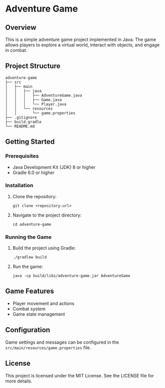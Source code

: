# Adventure Game

## Overview
This is a simple adventure game project implemented in Java. The game allows players to explore a virtual world, interact with objects, and engage in combat.

## Project Structure
```
adventure-game
├── src
│   ├── main
│   │   ├── java
│   │   │   ├── AdventureGame.java
│   │   │   ├── Game.java
│   │   │   └── Player.java
│   │   └── resources
│   │       └── game.properties
├── .gitignore
├── build.gradle
└── README.md
```

## Getting Started

### Prerequisites
- Java Development Kit (JDK) 8 or higher
- Gradle 6.0 or higher

### Installation
1. Clone the repository:
   ```
   git clone <repository-url>
   ```
2. Navigate to the project directory:
   ```
   cd adventure-game
   ```

### Running the Game
1. Build the project using Gradle:
   ```
   ./gradlew build
   ```
2. Run the game:
   ```
   java -cp build/libs/adventure-game.jar AdventureGame
   ```

## Game Features
- Player movement and actions
- Combat system
- Game state management

## Configuration
Game settings and messages can be configured in the `src/main/resources/game.properties` file.

## License
This project is licensed under the MIT License. See the LICENSE file for more details.
